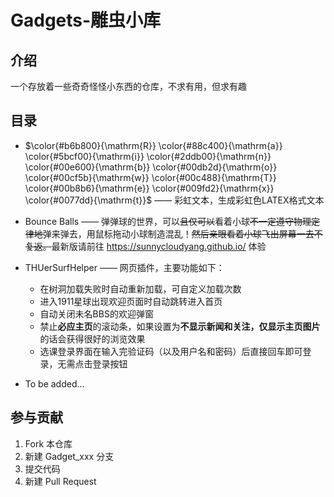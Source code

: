 # Gadgets-雕虫小库

## 介绍

一个存放着一些奇奇怪怪小东西的仓库，不求有用，但求有趣

## 目录

* $\color{#b6b800}{\mathrm{R}}
\color{#88c400}{\mathrm{a}}
\color{#5bcf00}{\mathrm{i}}
\color{#2ddb00}{\mathrm{n}}
\color{#00e600}{\mathrm{b}}
\color{#00db2d}{\mathrm{o}}
\color{#00cf5b}{\mathrm{w}}
\color{#00c488}{\mathrm{T}}
\color{#00b8b6}{\mathrm{e}}
\color{#009fd2}{\mathrm{x}}
\color{#0077dd}{\mathrm{t}}$ —— 彩虹文本，生成彩虹色LATEX格式文本

* Bounce Balls —— 弹弹球的世界，可以<del>且仅可以</del>看着小球<del>不一定遵守物理定律地</del>弹来弹去，用鼠标拖动小球制造混乱！<del>然后亲眼看着小球飞出屏幕一去不复返。</del>最新版请前往 https://sunnycloudyang.github.io/ 体验

* THUerSurfHelper —— 网页插件，主要功能如下：
   * 在树洞加载失败时自动重新加载，可自定义加载次数
   * 进入1911星球出现欢迎页面时自动跳转进入首页
   * 自动关闭未名BBS的欢迎弹窗
   * 禁止**必应主页**的滚动条，如果设置为**不显示新闻和关注，仅显示主页图片**的话会获得很好的浏览效果
   * 选课登录界面在输入完验证码（以及用户名和密码）后直接回车即可登录，无需点击登录按钮

* To be added...

## 参与贡献

1. Fork 本仓库
2. 新建 Gadget_xxx 分支
3. 提交代码
4. 新建 Pull Request
